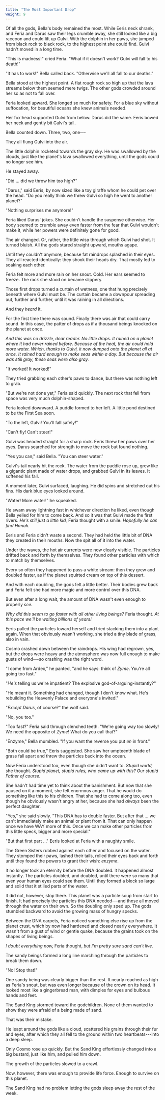 ```yaml
---
title: "The Most Important Drop"
weight: 9
---
```


Of all the gods, Bella's body remained the most. While Eeris neck shrank, and Feria and Darus saw their legs crumble away, she still looked like a big raccoon and could lift up Gulvi. With the dolphin in her paws, she jumped from black rock to black rock, to the highest point she could find. Gulvi hadn't moved in a long time.

"This is madness!" cried Feria. "What if it doesn't work? Gulvi will fall to his death!"

"It has to work!" Bella called back. "Otherwise we'll all fall to our deaths."

Bella stood at the highest point. A flat rough rock so high up that the lava streams below them seemed mere twigs. The other gods crowded around her so as not to fall over.

Feria looked upward. She longed so much for safety. For a blue sky without suffocation, for beautiful oceans she knew animals needed.

Her fox head supported Gulvi from below. Darus did the same. Eeris bowed her neck and gently bit Gulvi's tail.

Bella counted down. Three, two, one---

They all flung Gulvi into the air.

The little dolphin rocketed towards the gray sky. He was swallowed by the clouds, just like the planet's lava swallowed everything, until the gods could no longer see him.

He stayed away. 

"Did ... did we throw him too high?"

"Darus," said Eeris, by now sized like a toy giraffe whom he could pet over the head. "Do you really think we threw Gulvi so high he went to another planet?"

"Nothing surprises me anymore!"

Feria liked Darus' jokes. She couldn't handle the suspense otherwise. Her body seemed to crumble away even faster from the fear that Gulvi wouldn't make it, while her powers were definitely gone for good.

The air changed. Or, rather, the little wisp through which Gulvi had shot. It turned bluish. All the gods stared straight upward, mouths agape.

Until they couldn't anymore, because fat raindrops splashed in their eyes. They all reacted identically: they shook their heads dry. That mostly led to soaking each other.

Feria felt more and more rain on her snout. Cold. Her ears seemed to freeze. The rock she stood on became slippery.

Those first drops turned a curtain of wetness, one that hung precisely beneath where Gulvi must be. The curtain became a downpour spreading out, further and further, until it was raining in all directions. 

And they _heard_ it. 

For the first time there was sound. Finally there was air that could carry sound. In this case, the patter of drops as if a thousand beings knocked on the planet at once.

_And this was no drizzle, dear reader. No little drops. It rained on a planet where it had never rained before. Because of the heat, the air could hold more water. Which, thanks to Gulvi, it now dumped onto the planet all at once. It rained hard enough to make seas within a day. But because the air was still gray, these seas were also gray._

"It worked! It worked!" 

They tried grabbing each other's paws to dance, but there was nothing left to grab.

"But we're not done yet," Feria said quickly. The next rock that fell from space was very much dolphin-shaped. 

Feria looked downward. A puddle formed to her left. A little pond destined to be the First Sea soon.

"To the left, Gulvi! You'll fall safely!"

"Can't fly! Can't steer!"

Gulvi was headed straight for a sharp rock. Eeris threw her paws over her eyes. Darus searched for strength to move the rock but found nothing.

"Yes you can," said Bella. "You can steer water."

Gulvi's tail nearly hit the rock. The water from the puddle rose up, grew like a gigantic plant made of water drops, and grabbed Gulvi in its leaves. It softened his fall. 

A moment later, Gulvi surfaced, laughing. He did spins and stretched out his fins. His dark blue eyes looked around.

"Water! More water!" he squeaked. 

He swam away lightning fast in whichever direction he liked, even though Bella yelled for him to come back. And so it was that Gulvi made the first rivers. _He's still just a little kid,_ Feria thought with a smile. _Hopefully he can find Hanah._

Eeris and Feria didn't waste a second. They had held the little bit of DNA they created in their mouths. Now the spit all of it into the water. 

Under the waves, the hot air currents were now clearly visible. The particles drifted back and forth by themselves. They found other particles with which to match by themselves. 

Every so often they happened to pass a white stream: then they grew and doubled faster, as if the planet squirted cream on top of this dessert.

And with each doubling, the gods felt a little better. Their bodies grew back and Feria felt she had more magic and more control over this DNA.

But even after a long wait, the amount of DNA wasn't even enough to properly _see_. 

_Why did this seem to go faster with all other living beings?_ Feria thought. _At this pace we'll be waiting billions of years!_

Eeris pulled the particles toward herself and tried stacking them into a plant again. When that obviously wasn't working, she tried a tiny blade of grass, also in vain.

Cosmo crashed down between the raindrops. His wing had regrown, yes, but the drops were heavy and the atmosphere was now full enough to make gusts of wind---so crashing was the right word.

"I come from Ardex," he panted, "and he says: think of _Zyme_. You're all going too fast."

"_He's_ telling us we're impatient? The explosive god-of-arguing-instantly?"

"He meant it. Something had changed, though I don't know what. He's rebuilding the Heavenly Palace and everyone's invited."

"_Except Darus_, of course?" the wolf said.

"No, you too."

"Too fast?" Feria said through clenched teeth. "We're going way too slowly! We need the opposite of _Zyme_! What do you call that?"

"Enzyme," Bella mumbled. "If you want the reverse you put _en_ in front."

"Both could be true," Eeris suggested. She saw her umpteenth blade of grass fall apart and threw the particles back into the ocean.

Now Feria understood too, even though she didn't want to. _Stupid world,_ she thought. _Stupid planet, stupid rules, who came up with this? Our stupid Father of course._ 

She hadn't had time yet to think about the banishment. But now that she paused on it a moment, she felt enormous anger. That he would do something like this to his children. That she had to come along too, even though he obviously wasn't angry at her, because she had _always_ been the perfect daughter.

"Yes," she said slowly. "This DNA has to double faster. But after that ... we can't immediately make an animal or plant from it. That can only happen once we have WAY more of this. Once we can make other particles from this little speck, bigger and more special."

"But that first part ..." Eeris looked at Feria with a naughty smile. 

The Green Sisters rubbed against each other and focused on the water. They stomped their paws, lashed their tails, rolled their eyes back and forth until they found the powers to grant their wish: _enzyme_.

It no longer took an eternity before the DNA doubled. It happened almost instantly. The particles doubled, and doubled, until there were so many that even your human eyes could see them. Until they formed a block so large and solid that it stilled parts of the water.

It did not, however, stop there. This planet was a particle soup from start to finish. It had precisely the particles this DNA needed---and those all moved through the water on their own. So the doubling only sped up. The gods stumbled backward to avoid the growing mass of hungry specks.

Between the DNA carpets, Feria noticed something else rise up from the planet crust, which by now had hardened and closed nearly everywhere. It wasn't from a gust of wind or gentle quake, because the grains took on the shapes of living beings. 

_I doubt everything now,_ Feria thought, _but I'm pretty sure sand can't live._

The sandy beings formed a long line marching through the particles to break them down. 

"No! Stop that!"

One sandy being was clearly bigger than the rest. It nearly reached as high as Feria's snout, but was even longer because of the crown on its head. It looked most like a gingerbread man, with dimples for eyes and bulbous hands and feet.

The Sand King stormed toward the godchildren. None of them wanted to show they were afraid of a being made of sand. 

That was their mistake.

He leapt around the gods like a cloud, scattered his grains through their fur and eyes, after which they all fell to the ground within two heartbeats---into a deep sleep.

Only Cosmo rose up quickly. But the Sand King effortlessly changed into a big bustard, just like him, and pulled him down.

The growth of the particles slowed to a crawl. 

Now, however, there was enough to provide life force. Enough to survive on this planet. 

The Sand King had no problem letting the gods sleep away the rest of the week.

